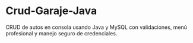 # Crud-Garaje-Java
CRUD de autos en consola usando Java y MySQL con validaciones, menú profesional y manejo seguro de credenciales.
